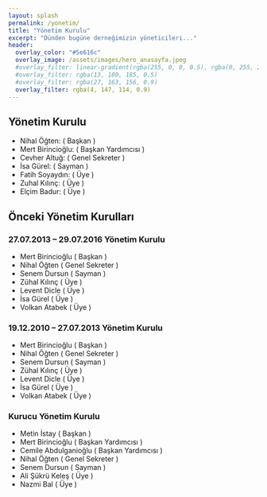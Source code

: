 ```yaml
---
layout: splash
permalink: /yonetim/
title: "Yönetim Kurulu"
excerpt: "Dünden bugüne derneğimizin yöneticileri..."
header:
  overlay_color: "#5e616c"
  overlay_image: /assets/images/hero_anasayfa.jpeg
  #overlay_filter: linear-gradient(rgba(255, 0, 0, 0.5), rgba(0, 255, 255, 0.5))
  #overlay_filter: rgba(13, 180, 185, 0.5)
  #overlay_filter: rgba(27, 163, 156, 0.9)
  overlay_filter: rgba(4, 147, 114, 0.9)
---
```


## Yönetim Kurulu

* Nihal Öğten: ( Başkan )
* Mert Birincioğlu: ( Başkan Yardımcısı )
* Cevher Altuğ: ( Genel Sekreter )
* İsa Gürel: ( Sayman )
* Fatih Soyaydın: ( Üye )
* Zuhal Kılınç: ( Üye )
* Elçim Badur: ( Üye )

## Önceki Yönetim Kurulları

### 27.07.2013 – 29.07.2016 Yönetim Kurulu

* Mert Birincioğlu ( Başkan )
* Nihal Öğten ( Genel Sekreter )
* Senem Dursun ( Sayman )
* Zühal Kılınç ( Üye )
* Levent Dicle ( Üye )
* İsa Gürel ( Üye )
* Volkan Atabek ( Üye )

### 19.12.2010 – 27.07.2013 Yönetim Kurulu

* Mert Birincioğlu ( Başkan )
* Nihal Öğten ( Genel Sekreter )
* Senem Dursun ( Sayman )
* Zühal Kılınç ( Üye )
* Levent Dicle ( Üye )
* İsa Gürel ( Üye )
* Volkan Atabek ( Üye )

### Kurucu Yönetim Kurulu

* Metin İstay ( Başkan )
* Mert Birincioğlu ( Başkan Yardımcısı )
* Cemile Abdulganioğlu ( Başkan Yardımcısı )
* Nihal Öğten ( Genel Sekreter )
* Senem Dursun ( Sayman )
* Ali Şükrü Keleş ( Üye )
* Nazmi Bal ( Üye )
